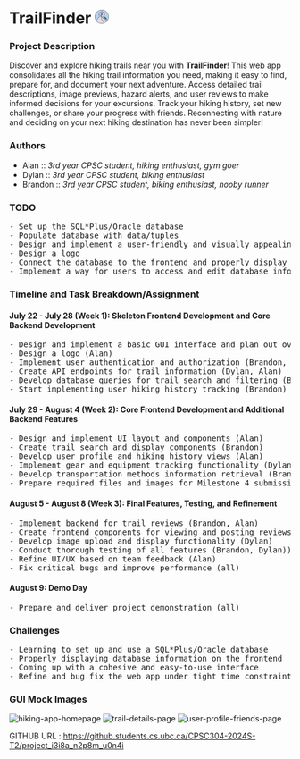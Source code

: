 # TrailFinder <img src="trailfinder.png" alt="trailfinder" width=25 />
<!--- Name can be anything -->

### Project Description
Discover and explore hiking trails near you with **TrailFinder**! This web app consolidates all the hiking trail information you need, making it easy to find, prepare for, and document your next adventure. Access detailed trail descriptions, image previews, hazard alerts, and user reviews to make informed decisions for your excursions. Track your hiking history, set new challenges, or share your progress with friends. Reconnecting with nature and deciding on your next hiking destination has never been simpler!


### Authors
- Alan :: *3rd year CPSC student, hiking enthusiast, gym goer*
- Dylan :: *3rd year CPSC student, biking enthusiast*
- Brandon :: *3rd year CPSC student, biking enthusiast, nooby runner*


### TODO
<pre>
- Set up the SQL*Plus/Oracle database
- Populate database with data/tuples
- Design and implement a user-friendly and visually appealing GUI which matches the project theme
- Design a logo
- Connect the database to the frontend and properly display the information
- Implement a way for users to access and edit database information relevant to them
</pre>


### Timeline and Task Breakdown/Assignment
<!--- Tasks need to be assigned to each person -->

#### July 22 - July 28 (Week 1): Skeleton Frontend Development and Core Backend Development
<pre>
- Design and implement a basic GUI interface and plan out overall colour scheme, aesthetic, and styling (Alan)
- Design a logo (Alan)
- Implement user authentication and authorization (Brandon, Dylan)
- Create API endpoints for trail information (Dylan, Alan)
- Develop database queries for trail search and filtering (Brandon, Alan)
- Start implementing user hiking history tracking (Brandon)
</pre>

#### July 29 - August 4 (Week 2): Core Frontend Development and Additional Backend Features
<pre>
- Design and implement UI layout and components (Alan)
- Create trail search and display components (Brandon)
- Develop user profile and hiking history views (Alan)
- Implement gear and equipment tracking functionality (Dylan)
- Develop transportation methods information retrieval (Brandon, Dylan)
- Prepare required files and images for Milestone 4 submission (all)
</pre>

#### August 5 - August 8 (Week 3): Final Features, Testing, and Refinement
<pre>
- Implement backend for trail reviews (Brandon, Alan)
- Create frontend components for viewing and posting reviews (Alan)
- Develop image upload and display functionality (Dylan)
- Conduct thorough testing of all features (Brandon, Dylan))
- Refine UI/UX based on team feedback (Alan)
- Fix critical bugs and improve performance (all)
</pre>

#### August 9: Demo Day
<pre>
- Prepare and deliver project demonstration (all)
</pre>


### Challenges
<pre>
- Learning to set up and use a SQL*Plus/Oracle database
- Properly displaying database information on the frontend
- Coming up with a cohesive and easy-to-use interface
- Refine and bug fix the web app under tight time constraints
</pre>


### GUI Mock Images
![hiking-app-homepage](https://media.github.students.cs.ubc.ca/user/20736/files/c87ae1c8-62a4-47fd-9616-7e3187c4f83d)
![trail-details-page](https://media.github.students.cs.ubc.ca/user/20736/files/f7307710-80ef-460e-9167-bfbad62688eb)
![user-profile-friends-page](https://media.github.students.cs.ubc.ca/user/20736/files/a046c14d-775d-41d6-824e-dfda7f818d49)

GITHUB URL : https://github.students.cs.ubc.ca/CPSC304-2024S-T2/project_i3i8a_n2p8m_u0n4i

